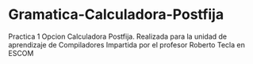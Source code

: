 # Gramatica-Calculadora-Postfija
Practica 1 Opcion Calculadora Postfija. Realizada para la unidad de aprendizaje de Compiladores Impartida por el profesor Roberto Tecla en ESCOM
